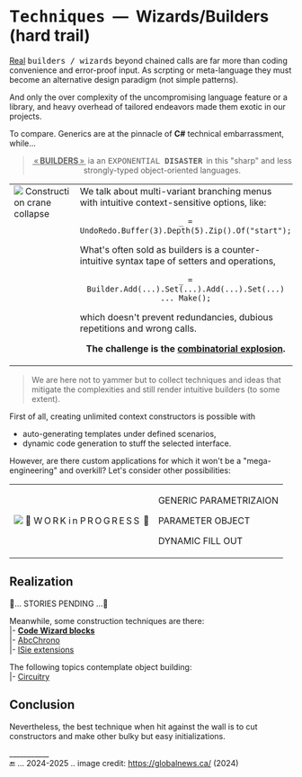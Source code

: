 # T<samp>echniques</samp>&nbsp;&nbsp;&mdash;&nbsp;&nbsp;Wizards/Builders (hard trail)

<ins>Real</ins> <samp>builders&thinsp;/&thinsp;wizards</samp> beyond chained calls are far more than coding convenience and error-proof input. As scrpting or meta-language they must become an alternative design paradigm (not simple patterns).

And only the over complexity of the uncompromising language feature or a library, and heavy overhead of tailored endeavors made them exotic in our projects.

To compare. Generics are at the pinnacle of **C#** technical embarrassment, while...

<blockquote align="center"><ins>&thinsp;«&thinsp;<b>BUILDERS</b>&thinsp;»&thinsp;</ins> ia an <samp>EXPONENTIAL <b>DISASTER</samp></b>&thinsp; in this "sharp" and less strongly-typed object-oriented languages.</blockquote>

<table><tr valign="top"><td width="40%"><picture><img alt="&nbsp;Construction crane collapse" src="https://github.com/Kyriosity/read-write/blob/main/README%2B/_rsc/_img/illus/crane_collapse-CA-2024(globalnews.ca).jpg" /></picture></td><td>
<div>We talk about multi-variant branching menus with intuitive context-sensitive options, like:</div>
 <p align="center"><code>_ = UndoRedo.Buffer(3).Depth(5).Zip().Of("start");</code></p>
<div>What's often sold as builders is a counter-intuitive syntax tape of setters and operations,</div>
  <p align="center"><code>_ = Builder.Add(...).Set(...).Add(...).Set(...) ... Make();</code></p>
  <p>which doesn't prevent redundancies, dubious repetitions and wrong calls.</p>
<p align="center"><b>The challenge is the <ins>combinatorial explosion</ins>.</b></p>
</td></tr></table>

> We are here not to yammer but to collect techniques and ideas that mitigate the complexities and still render intuitive builders (to some extent).

First of all, creating unlimited context constructors is possible with

+ auto-generating templates under defined scenarios,
+ dynamic code generation to stuff the selected interface.

However, are there custom applications for which it won't be a "mega-engineering" and overkill? Let's consider other possibilities:

<table><tr><td><picture><img alt="&nbsp;🚧  W&thinsp;O&thinsp;R&thinsp;K  i&thinsp;n  P&thinsp;R&thinsp;O&thinsp;G&thinsp;R&thinsp;E&thinsp;S&thinsp;S&thinsp; 🐝" src="https://github.com/Kyriosity/read-write/blob/main/README%2B/_rsc/_img/_nav/tiles/_WorkInProgress_200px.jpg" /></picture></td><td>
<p>GENERIC PARAMETRIZAION</p>
<p>PARAMETER OBJECT</p>
<p>DYNAMIC FILL OUT</p>
</td></tr></table>

## Realization

🐝... STORIES PENDING ...🚧

Meanwhile, some construction techniques are there:\
|- [<b>Code Wizard blocks</b>](../../../../src/TuttiFrutti/WizConstr/README.md)\
|- [AbcChrono](../../../parts/AbcChrono)\
|- [ISie extensions](../../../parts/_ext/ISie/README.md)

The following topics contemplate object building:\
|- [Circuitry](../circuitry)

## Conclusion

Nevertheless, the best technique when hit against the wall is to cut constructors and make other bulky but easy initializations.

\___________\
🔚 ... 2024-2025 .. image credit: https://globalnews.ca/ (2024)
